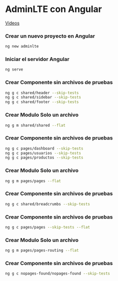 # AdminLTE con Angular
[Videos](https://www.youtube.com/channel/UCAHdAWy0RTVI_9H7iWU68cA/videos)
### Crear un nuevo proyecto en Angular
```bash
ng new adminlte
```
### Iniciar el servidor Angular
```bash
ng serve
```
### Crear Componente sin archivos de pruebas
```bash
ng g c shared/header --skip-tests
ng g c shared/sidebar --skip-tests
ng g c shared/footer --skip-tests
```

### Crear Modulo Solo un archivo
```bash
ng g m shared/shared --flat
```

### Crear Componente sin archivos de pruebas
```bash
ng g c pages/dashboard --skip-tests
ng g c pages/usuarios --skip-tests
ng g c pages/productos --skip-tests
```

### Crear Modulo Solo un archivo
```bash
ng g m pages/pages --flat
```

### Crear Componente sin archivos de pruebas
```bash
ng g c shared/breadcrumbs --skip-tests
```

### Crear Componente sin archivos de pruebas
```bash
ng g c pages/pages --skip-tests --flat
```

### Crear Modulo Solo un archivo
```bash
ng g m pages/pages-routing --flat
```

### Crear Componente sin archivos de pruebas
```bash
ng g c nopages-found/nopages-found --skip-tests
```
